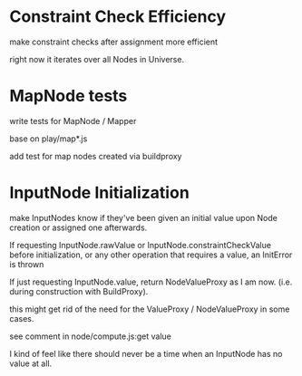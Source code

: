 
# Constraint Check Efficiency

make constraint checks after assignment more efficient

right now it iterates over all Nodes in Universe.

# MapNode tests

write tests for MapNode / Mapper

base on play/map*.js

add test for map nodes created via buildproxy

# InputNode Initialization

make InputNodes know if they've been given an initial value upon Node
creation or assigned one afterwards.

If requesting InputNode.rawValue or InputNode.constraintCheckValue before
initialization, or any other operation that requires a value, an InitError
is thrown

If just requesting InputNode.value, return NodeValueProxy as I am now. 
(i.e.  during construction with BuildProxy).

this might get rid of the need for the ValueProxy / NodeValueProxy in some
cases.

see comment in node/compute.js:get value

I kind of feel like there should never be a time when an InputNode has no
value at all.
